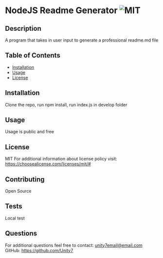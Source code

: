 # NodeJS Readme Generator ![MIT](https://img.shields.io/badge/MIT-License-brightgreen)

## Description 

A program that takes in user input to generate a professional readme.md file

## Table of Contents

* [Installation](#installation)
* [Usage](#usage)
* [License](#license)

## Installation
Clone the repo, run npm install, run index.js in develop folder

## Usage 
Usage is public and free

## License
MIT
For additional information about license policy visit: https://choosealicense.com/licenses/mit/#

## Contributing
Open Source

## Tests
Local test

## Questions
For additional questions feel free to contact: unity7email@email.com
GitHub: https://github.com/Unity7

